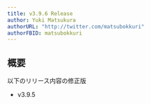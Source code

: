 ```yaml
---
title: v3.9.6 Release
author: Yuki Matsukura
authorURL: "http://twitter.com/matsubokkuri"
authorFBID: matsubokkuri
---
```


## 概要

以下のリリース内容の修正版

- v3.9.5


